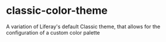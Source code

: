 # classic-color-theme
A variation of Liferay's default Classic theme, that allows for the configuration of a custom color palette 
